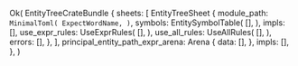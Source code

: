 Ok(
    EntityTreeCrateBundle {
        sheets: [
            EntityTreeSheet {
                module_path: `MinimalToml(
                    ExpectWordName,
                )`,
                symbols: EntitySymbolTable(
                    [],
                ),
                impls: [],
                use_expr_rules: UseExprRules(
                    [],
                ),
                use_all_rules: UseAllRules(
                    [],
                ),
                errors: [],
            },
        ],
        principal_entity_path_expr_arena: Arena {
            data: [],
        },
        impls: [],
    },
)